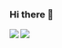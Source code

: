 ### Hi there 👋

<!--
**walnuts1018/walnuts1018** is a ✨ _special_ ✨ repository because its `README.md` (this file) appears on your GitHub profile.

Here are some ideas to get you started:

- 🔭 I’m currently working on ...
- 🌱 I’m currently learning ...
- 👯 I’m looking to collaborate on ...
- 🤔 I’m looking for help with ...
- 💬 Ask me about ...
- 📫 How to reach me: ...
- 😄 Pronouns: ...
- ⚡ Fun fact: ...
-->
<a>
  <img align="left" src="https://github-readme-stats.vercel.app/api?username=walnuts1018&count_private=true&include_all_commits=true&show_icons=true&theme=vue" />
</a>
<a>
  <img align="left" src="https://github-readme-stats.vercel.app/api/top-langs/?username=walnuts1018&count_private=true&hide=CSS,scss,HTML&theme=vue&langs_count=8&layout=compact" />
</a>

